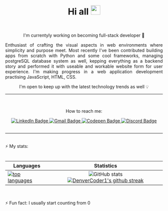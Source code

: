 <div align="center">
<h1>Hi all  
  <img src="https://media.giphy.com/media/hvRJCLFzcasrR4ia7z/giphy.gif" width="30px"/>
</h1>
<br>
  <p> I'm currentyly working on becoming full-stack developer 🌱 </p>
  <p align="justify"> Enthusiast of crafting the visual aspects in web environments where simplicity and purpose meet. Most recently I've been contributed building apps from scratch with Python and some cool frameworks, managing postgreSQL database system as well, kepping everything as a backend story and performed it with useable and workable website form for user experience. I'm making progress in a web application development practising JavaScript, HTML, CSS. </p>
<p>I'm open to keep up with the latest technology trends as well 💡</p>
</div>
<hr>
<br>


<div id="badges" align="center">
<p>How to reach me: </p>
  <a href="">
    <img src="https://img.shields.io/badge/LinkedIn-0077B5?style=for-the-badge&logo=linkedin&logoColor=white" alt="LinkedIn Badge"/>
  </a>
  <a href="mailto:magdalena.holda2@gmail.com subject=subject text">
    <img src="https://img.shields.io/badge/Gmail-D14836?style=for-the-badge&logo=gmail&logoColor=white" alt="Gmail Badge"/>
    
  </a>
  <a href="https://codepen.io/magdycka/pen/oNErEvQ">
    <img src="https://img.shields.io/badge/Codepen-000000?style=for-the-badge&logo=codepen&logoColor=white" alt="Codepen Badge"/>
  </a>
  <a href="https://discord.com/992374263921266688">
    <img src="https://img.shields.io/badge/discord-%237289DA.svg?style=for-the-badge&logo=discord&logoColor=white" alt="Discord Badge"/>
  </a> 
  </div>
  <br>
  <hr>
  <br>
 ⚡ My stats:
 <br>
 <br>
 
 | Languages        | Statistics          | 
| ------------- |:-------------:| 
| [![top languages](https://github-readme-stats.vercel.app/api/top-langs/?username=MagdalenaHol&theme=radical)](https://github.com/MagdalenaHol/github-readme-stats)     | ![GitHub stats](https://github-readme-stats.vercel.app/api?username=MagdalenaHol&show_icons=true&theme=radical) [![DenverCoder1's github streak](https://github-readme-streak-stats.herokuapp.com/?user=MagdalenaHol&theme=radical)](https://github.com/DenverCoder1/github-readme-streak-stats) |



<br>

⚡ Fun fact: I usually start counting from 0 


